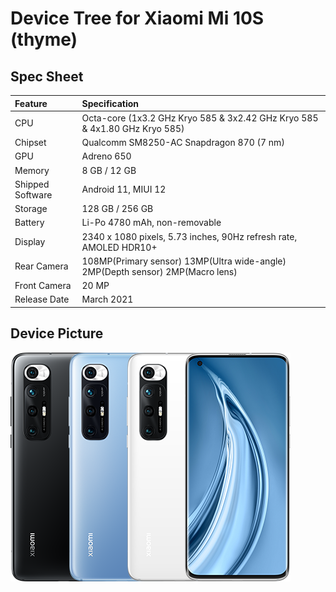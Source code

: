 #  Device Tree for Xiaomi Mi 10S (thyme)

## Spec Sheet

| Feature                 | Specification                                                                  |
| :---------------------- | :----------------------------------------------------------------------------- |
| CPU                     | Octa-core (1x3.2 GHz Kryo 585 & 3x2.42 GHz Kryo 585 & 4x1.80 GHz Kryo 585)     |
| Chipset                 | Qualcomm SM8250-AC Snapdragon 870 (7 nm)                                       |
| GPU                     | Adreno 650                                                                     |
| Memory                  | 8 GB / 12 GB                                                                   |
| Shipped Software        | Android 11, MIUI 12                                                            |
| Storage                 | 128 GB / 256 GB                                                                |
| Battery                 | Li-Po 4780 mAh, non-removable                                                  |
| Display                 | 2340 x 1080 pixels, 5.73 inches, 90Hz refresh rate, AMOLED HDR10+              |
| Rear Camera             | 108MP(Primary sensor) 13MP(Ultra wide-angle) 2MP(Depth sensor) 2MP(Macro lens) |
| Front Camera            | 20 MP                                                                          |
| Release Date            | March 2021                                                                     |

## Device Picture

![Xiaomi Mi 10S](thyme-product.png "Xiaomi Mi 10S")
